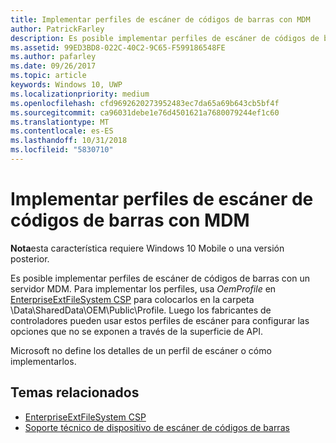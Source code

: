 ```yaml
---
title: Implementar perfiles de escáner de códigos de barras con MDM
author: PatrickFarley
description: Es posible implementar perfiles de escáner de códigos de barras con un servidor MDM.
ms.assetid: 99ED3BD8-022C-40C2-9C65-F599186548FE
ms.author: pafarley
ms.date: 09/26/2017
ms.topic: article
keywords: Windows 10, UWP
ms.localizationpriority: medium
ms.openlocfilehash: cfd9692620273952483ec7da65a69b643cb5bf4f
ms.sourcegitcommit: ca96031debe1e76d4501621a7680079244ef1c60
ms.translationtype: MT
ms.contentlocale: es-ES
ms.lasthandoff: 10/31/2018
ms.locfileid: "5830710"
---
```

# <a name="deploy-barcode-scanner-profiles-with-mdm"></a>Implementar perfiles de escáner de códigos de barras con MDM

**Nota**esta característica requiere Windows 10 Mobile o una versión posterior.

Es posible implementar perfiles de escáner de códigos de barras con un servidor MDM. Para implementar los perfiles, usa *OemProfile* en [EnterpriseExtFileSystem CSP](https://msdn.microsoft.com/library/windows/hardware/mt157025) para colocarlos en la carpeta \\Data\\SharedData\\OEM\\Public\\Profile. Luego los fabricantes de controladores pueden usar estos perfiles de escáner para configurar las opciones que no se exponen a través de la superficie de API.

Microsoft no define los detalles de un perfil de escáner o cómo implementarlos.

## <a name="related-topics"></a>Temas relacionados
- [EnterpriseExtFileSystem CSP](https://msdn.microsoft.com/library/windows/hardware/mt157025)
- [Soporte técnico de dispositivo de escáner de códigos de barras](https://docs.microsoft.com/en-us/windows/uwp/devices-sensors/pos-device-support#barcode-scanner)